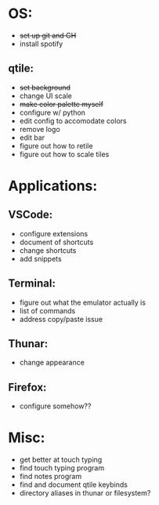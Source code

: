 # OS:
- ~~set up git and GH~~
- install spotify
## qtile:
- ~~set background~~
- change UI scale
- ~~make color palette myself~~
- configure w/ python
- edit config to accomodate colors
- remove logo
- edit bar
- figure out how to retile
- figure out how to scale tiles
# Applications:
## VSCode:
- configure extensions
- document of shortcuts
- change shortcuts
- add snippets
## Terminal:
- figure out what the emulator actually is
- list of commands
- address copy/paste issue
## Thunar:
- change appearance
## Firefox:
- configure somehow??
# Misc:
- get better at touch typing
- find touch typing program
- find notes program
- find and document qtile keybinds
- directory aliases in thunar or filesystem?